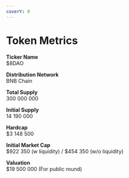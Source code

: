 ```yaml
---
coverY: 0
---
```


# Token Metrics

**Ticker Name**\
$8DAO

**Distribution Network**\
BNB Chain

**Total Supply**\
300 000 000

**Initial Supply**\
14 190 000

**Hardcap**\
$3 148 500

**Initial Market Cap**\
$922 350 (w liquidity) / $454 350 (w/o liquidity)

**Valuation**\
$19 500 000 (For public round)

